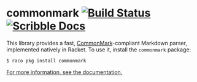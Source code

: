 # commonmark [![Build Status](https://github.com/lexi-lambda/racket-commonmark/actions/workflows/build.yml/badge.svg?branch=master)](https://github.com/lexi-lambda/racket-commonmark/actions/workflows/build.yml) [![Scribble Docs](https://img.shields.io/badge/docs-built-blue)][commonmark-doc]

This library provides a fast, [CommonMark]-compliant Markdown parser, implemented natively in Racket. To use it, install the `commonmark` package:

```
$ raco pkg install commonmark
```

[For more information, see the documentation.][commonmark-doc]

[commonmark-doc]: https://lexi-lambda.github.io/racket-commonmark/
[CommonMark]: https://commonmark.org/
